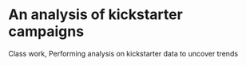 # An analysis of kickstarter campaigns
Class work, Performing analysis on kickstarter data to uncover trends
